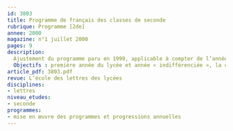 ```yaml
---
id: 3803
title: Programme de français des classes de seconde
rubrique: Programme [2de]
annee: 2000
magazine: n°1 juillet 2000
pages: 9
description: 
  Ajustement du programme paru en 1999, applicable à compter de l’année scolaire 2000-2001.
  Objectifs : première année du lycée et année « indifférenciée », la classe de seconde a une double fonction : consolider les acquis antérieurs et être la première étape dans la réalisation des buts fondamentaux de l’enseignement du français au lycée, à savoir une maîtrise sans cesse accrue de la langue, la connaissance de la littérature, la constitution d’une culture et la formation d’une pensée autonome.
article_pdf: 3803.pdf
revue: L’école des lettres des lycées
disciplines:
- lettres
niveau_etudes:
- seconde
programmes:
- mise en œuvre des programmes et progressions annuelles
---
```

